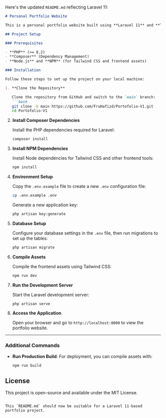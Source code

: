 Here's the updated `README.md` reflecting Laravel 11:

```markdown
# Personal Portfolio Website

This is a personal portfolio website built using **Laravel 11** and **Tailwind CSS**. It showcases my projects, skills, and experience.

## Project Setup

### Prerequisites

- **PHP** (>= 8.2)
- **Composer** (Dependency Management)
- **Node.js** and **NPM** (for Tailwind CSS and frontend assets)

### Installation

Follow these steps to set up the project on your local machine:

1. **Clone the Repository**

   Clone the repository from GitHub and switch to the `main` branch:
   ```bash
   git clone -b main https://github.com/FruHafizd/Portofolio-V1.git
   cd Portofolio-V1
   ```

2. **Install Composer Dependencies**

   Install the PHP dependencies required for Laravel:
   ```bash
   composer install
   ```

3. **Install NPM Dependencies**

   Install Node dependencies for Tailwind CSS and other frontend tools:
   ```bash
   npm install
   ```

4. **Environment Setup**

   Copy the `.env.example` file to create a new `.env` configuration file:
   ```bash
   cp .env.example .env
   ```

   Generate a new application key:
   ```bash
   php artisan key:generate
   ```

5. **Database Setup**

   Configure your database settings in the `.env` file, then run migrations to set up the tables:
   ```bash
   php artisan migrate
   ```

6. **Compile Assets**

   Compile the frontend assets using Tailwind CSS:
   ```bash
   npm run dev
   ```

7. **Run the Development Server**

   Start the Laravel development server:
   ```bash
   php artisan serve
   ```

8. **Access the Application**

   Open your browser and go to `http://localhost:8000` to view the portfolio website.

---

### Additional Commands

- **Run Production Build**: For deployment, you can compile assets with:
  ```bash
  npm run build
  ```

## License

This project is open-source and available under the MIT License.
```

This `README.md` should now be suitable for a Laravel 11-based portfolio project.
